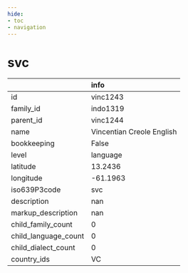 ```yaml
---
hide:
- toc
- navigation
---
```

# svc
|                      | info                      |
|:---------------------|:--------------------------|
| id                   | vinc1243                  |
| family_id            | indo1319                  |
| parent_id            | vinc1244                  |
| name                 | Vincentian Creole English |
| bookkeeping          | False                     |
| level                | language                  |
| latitude             | 13.2436                   |
| longitude            | -61.1963                  |
| iso639P3code         | svc                       |
| description          | nan                       |
| markup_description   | nan                       |
| child_family_count   | 0                         |
| child_language_count | 0                         |
| child_dialect_count  | 0                         |
| country_ids          | VC                        |